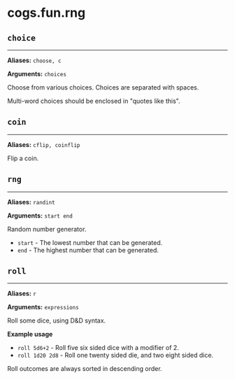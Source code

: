 # cogs.fun.rng

## `choice`

-----------

**Aliases:** `choose, c`

**Arguments:** `choices`

Choose from various choices. Choices are separated with spaces.

Multi-word choices should be enclosed in "quotes like this".

## `coin`

---------

**Aliases:** `cflip, coinflip`

Flip a coin.

## `rng`

--------

**Aliases:** `randint`

**Arguments:** `start end`

Random number generator.

* `start` - The lowest number that can be generated.
* `end` - The highest number that can be generated.

## `roll`

---------

**Aliases:** `r`

**Arguments:** `expressions`

Roll some dice, using D&D syntax.

**Example usage**

* `roll 5d6+2` - Roll five six sided dice with a modifier of 2.
* `roll 1d20 2d8` - Roll one twenty sided die, and two eight sided dice.

Roll outcomes are always sorted in descending order.